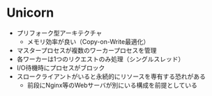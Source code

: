 # Unicorn

* プリフォーク型アーキテクチャ
    * メモリ効率が良い（Copy-on-Write最適化）
* マスタープロセスが複数のワーカープロセスを管理
* 各ワーカーは1つのリクエストのみ処理（シングルスレッド）
* I/O待機時にプロセスがブロック
* スロークライアントがいると永続的にリソースを専有する恐れがある
    * 前段にNginx等のWebサーバが別にいる構成を前提としている
